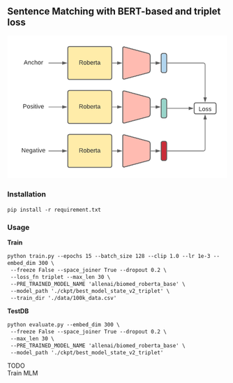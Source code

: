 ## Sentence Matching with BERT-based and triplet loss

![Overview](./asset/asset.png)

### Installation
    pip install -r requirement.txt

### Usage

**Train**
```
python train.py --epochs 15 --batch_size 128 --clip 1.0 --lr 1e-3 --embed_dim 300 \
 --freeze False --space_joiner True --dropout 0.2 \
 --loss_fn triplet --max_len 30 \
 --PRE_TRAINED_MODEL_NAME 'allenai/biomed_roberta_base' \
 --model_path './ckpt/best_model_state_v2_triplet' \
 --train_dir './data/100k_data.csv'
```

**TestDB**
```
python evaluate.py --embed_dim 300 \
 --freeze False --space_joiner True --dropout 0.2 \
 --max_len 30 \
 --PRE_TRAINED_MODEL_NAME 'allenai/biomed_roberta_base' \
 --model_path './ckpt/best_model_state_v2_triplet'
```


TODO  
Train MLM 